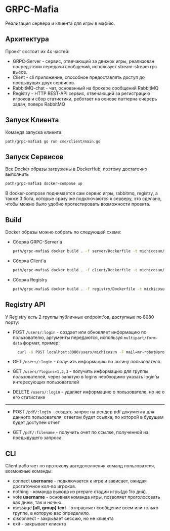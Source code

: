 # GRPC-Mafia

Реализация сервера и клиента для игры в мафию.

## Архитектура

Проект состоит их 4х частей:

- GRPC-Server - сервис, отвечающий за движок игры, реализован посредством передачи сообщений, использует stream-stream rpc вызов.
- Client - cli приложение, способное предоставлять доступ до предыдущих двух сервисов.
- RabbitMQ-chat - чат, основанный на брокере сообщений RabbitMQ
- Registry - HTTP REST-API сервис, отвечающий за регистрацию игроков и сбор статистики,
реботает на основе паттерна очерерь задач, поверх RabbitMQ

## Запуск Клиента

Команда запуска клиента:

```golang
path/grpc-mafia$ go run cmd/client/main.go
```

## Запуск Сервисов

Все Docker образы загружены в DockerHub, поэтому достаточно выполнить

```bash
path/grpc-mafia$ docker-compose up
```

В docker-compose поднимается сам сервис игры, rabbitmq, registry, а также 3 бота, которые сразу же подключаются к серверу, это сделано, чтобы можно было удобно протестировать возможности проекта.

## Build

Docker образы можно собрать по следующей схеме:

-   Сборка GRPC-Server'а
    ```bash
    path/grpc-mafia$ docker build . -f server/Dockerfile -t michicosun/mafia-server
    ```
-   Сборка Client'а
    ```bash
    path/grpc-mafia$ docker build . -f client/Dockerfile -t michicosun/mafia-bot
    ```
-   Сборка Registry
    ```bash
    path/grpc-mafia$ docker build . -f registry/Dockerfile -t michicosun/mafia-registry
    ```

## Registry API

У Registry есть 2 группы публичных endpoint'ов, доступных по 8080 порту:

- POST `/users/:login` - создает или обновляет информацию по пользователю, аргументы передаются, используя `multipart/form-data`
формат, пример:
  ```bash
    curl -X POST localhost:8080/users/michicosun -F mail=mr-robot@protonmail.ch -F avatar=@picture.jpg
  ```

- GET `/users/:login` - получить информацию по логину пользователя

- GET `/users/?logins=1,2,3` - получить информацию для группы пользователей, через запятую в logins необходимо указать login'ы интересующих пользователей

- DELETE `/users/:login` - удаляет информацию о пользователе, но не о его статистике

---

- POST `/pdf/:login` - создать запрос на рендер pdf документа для данного пользователя, ответом будет ссылка, по которой в будущем будет доступен отчет

- GET `/pdf/:filename` - получить очет по ссылке, полученной из предыдущего запроса

## CLI

Client работает по протоколу автодополнения команд пользователя, возможные команды:

- connect __username__ - подключается к игре и зависает, ожидая достаточное кол-во игроков.
- nothing - команда выхода из prepare стадии игры(до 1го дня).
- vote __username__ - основная команда игры, позволяет проголосовать как днем, так и ночью.
- message __[all, group]__ __text__ - отправляет сообщение всем или только группе, в которую вас определило.
- disconnect - закрывает сессию, но не клиента
- exit - закрывает клиента

